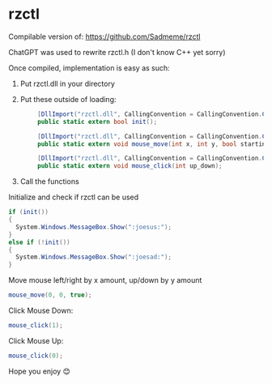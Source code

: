 # rzctl
Compilable version of: https://github.com/Sadmeme/rzctl

ChatGPT was used to rewrite rzctl.h (I don't know C++ yet sorry)

Once compiled, implementation is easy as such:

1. Put rzctl.dll in your directory

2. Put these outside of loading:
```c#
        [DllImport("rzctl.dll", CallingConvention = CallingConvention.Cdecl)]
        public static extern bool init();
```
```c#
        [DllImport("rzctl.dll", CallingConvention = CallingConvention.Cdecl)]
        public static extern void mouse_move(int x, int y, bool starting_point);
```
```c#
        [DllImport("rzctl.dll", CallingConvention = CallingConvention.Cdecl)]
        public static extern void mouse_click(int up_down);
```

3. Call the functions

Initialize and check if rzctl can be used
```c#
if (init())
{
  System.Windows.MessageBox.Show(":joesus:");
}
else if (!init())
{
  System.Windows.MessageBox.Show(":joesad:");
}
```
Move mouse left/right by x amount, up/down by y amount
```c#
mouse_move(0, 0, true);
```
Click Mouse Down:
```c#
mouse_click(1);
```
Click Mouse Up:
```c#
mouse_click(0);
```

Hope you enjoy 😊
